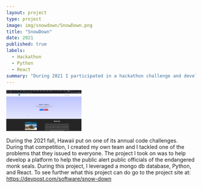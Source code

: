 ```yaml
---
layout: project
type: project
image: img/snowdown/SnowDown.png
title: "SnowDown"
date: 2021
published: true
labels:
  - Hackathon
  - Python
  - React
summary: "During 2021 I participated in a hackathon challenge and developed a website that would help allow the public to alert officials on endangered monk seals."
---
```


<div class="text-center p-4">
  <img width="200px" src="../img/snowdown/SnowDown.png" class="img-thumbnail" >
</div>

During the 2021 fall, Hawaii put on one of its annual code challenges. During that competition, I created my own team and I tackled one of the problems that they issued to everyone. The project I took on was to help develop a platform to help the public alert public officials of the endangered monk seals. During this project, I leveraged a mongo db database, Python, and React. To see further what this project can do go to the project site at: <a href="https://devpost.com/software/snow-down">https://devpost.com/software/snow-down</a>

